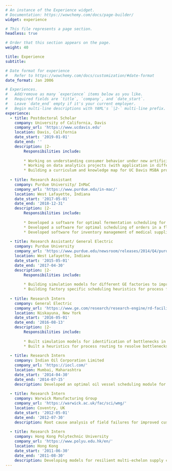 ```yaml
---
# An instance of the Experience widget.
# Documentation: https://wowchemy.com/docs/page-builder/
widget: experience

# This file represents a page section.
headless: true

# Order that this section appears on the page.
weight: 40

title: Experience
subtitle:

# Date format for experience
#   Refer to https://wowchemy.com/docs/customization/#date-format
date_format: Jan 2006

# Experiences.
#   Add/remove as many `experience` items below as you like.
#   Required fields are `title`, `company`, and `date_start`.
#   Leave `date_end` empty if it's your current employer.
#   Begin multi-line descriptions with YAML's `|2-` multi-line prefix.
experience:
  - title: Postdoctoral Scholar
    company: University of California, Davis
    company_url: 'https://www.ucdavis.edu'
    location: Davis, California
    date_start: '2019-01-01'
    date_end: ''
    description: |2-
        Responsibilities include:
        
        * Working on understanding consumer behavior under new artificial intelligence innovations in conversational virtual assistants. Answering -- how do these changes impact the firms.
        * Working on data analytics projects (with application in different fields like campaign optimizatoin, consumer journey, and, COVID-19 response).
        * Building a curriculum and knowledge map for UC Davis MSBA program. The knowledge map includes tutorials on various topics in operations research, statistics and computer science.
        
  - title: Research Assistant
    company: Purdue University/ InMaC
    company_url: 'https://www.purdue.edu/in-mac/'
    location: West Lafayette, Indiana
    date_start: '2017-05-01'
    date_end: '2018-12-31'
    description: |2-
        Responsibilities include:
        
        * Developed a software for optimal fermentation scheduling for Evonics aimed at minimizing total electricity cost by shifting peak consumption. Currently deployed by fermentation site.
        * Developed a software for optimal scheduling of orders in a flexible job shop site with multiple objectives for Batesville Products. Currently deployed at the site.
        * Developed software for inventory management of medical supplies with different lead times (purchase decisions) for Pulmodyne. Model currently deployed for ordering products.
        
  - title: Research Assistant/ General Electric
    company: Purdue University
    company_url: 'https://www.purdue.edu/newsroom/releases/2014/Q4/purdue,-ge-to-collaborate-on-advanced-manufacturing-to-enable-faster,-efficient-brilliant-factories.html'
    location: West Lafayette, Indiana
    date_start: '2015-05-01'
    date_end: '2017-04-30'
    description: |2-
        Responsibilities include:
        
        * Building simulation models for different GE factories to improve throughput
        * Building factory specific scheduling heuristics for process flow optimization
        
  - title: Research Intern
    company: General Electric
    company_url: 'https://www.ge.com/research/research-engine/rd-facilities/niskayuna'
    location: Niskayuna, New York
    date_start: '2016-05-01'
    date_end: '2016-08-13'
    description: |2-
        Responsibilities include:
        
        * Built simulation models for identification of bottlenecks in manufacturing scheduling.
        * Built a heuristics for process routing to resolve bottlenecks.
        
  - title: Research Intern
    company: Indian Oil Corporation Limited
    company_url: 'https://iocl.com/'
    location: Mumbai, Maharashtra
    date_start: '2014-04-30'
    date_end: '2014-07-15'
    description: Developed an optimal oil vessel scheduling module for oil vessel logistics along Indian coastline.
        
  - title: Research Intern
    company: Warwick Manufacturing Group
    company_url: 'https://warwick.ac.uk/fac/sci/wmg/'
    location: Coventry, UK
    date_start: '2012-05-01'
    date_end: '2012-07-30'
    description: Root cause analysis of field failures for improved customer service.
        
  - title: Research Intern
    company: Hong Kong Polytechnic University
    company_url: 'https://www.polyu.edu.hk/en/'
    location: Hong Kong
    date_start: '2011-06-30'
    date_end: '2011-08-30'
    description: Developing models for resilient multi-echelon supply chain. 
---
```

